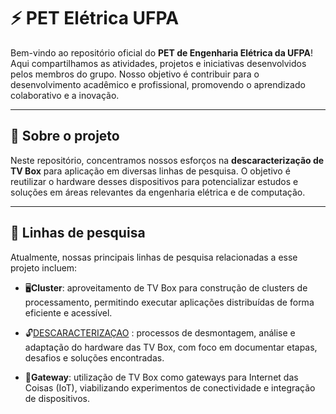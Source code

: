 # ⚡ PET Elétrica UFPA

Bem-vindo ao repositório oficial do **PET de Engenharia Elétrica da UFPA**! Aqui compartilhamos as atividades, projetos e iniciativas desenvolvidos pelos membros do grupo. Nosso objetivo é contribuir para o desenvolvimento acadêmico e profissional, promovendo o aprendizado colaborativo e a inovação.

---

## 🔎 Sobre o projeto

Neste repositório, concentramos nossos esforços na **descaracterização de TV Box** para aplicação em diversas linhas de pesquisa. O objetivo é reutilizar o hardware desses dispositivos para potencializar estudos e soluções em áreas relevantes da engenharia elétrica e de computação.

---

## 🎯 Linhas de pesquisa

Atualmente, nossas principais linhas de pesquisa relacionadas a esse projeto incluem:

- 🖥️**Cluster**: aproveitamento de TV Box para construção de clusters de processamento, permitindo executar aplicações distribuídas de forma eficiente e acessível.

- 🔓[DESCARACTERIZAÇAO](Descaracterização/README.md)
: processos de desmontagem, análise e adaptação do hardware das TV Box, com foco em documentar etapas, desafios e soluções encontradas.

- 📡**Gateway**: utilização de TV Box como gateways para Internet das Coisas (IoT), viabilizando experimentos de conectividade e integração de dispositivos.

